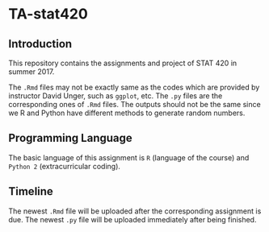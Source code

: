 # TA-stat420
## Introduction
This repository contains the assignments and project of STAT 420 in summer 2017.

The `.Rmd` files may not be exactly same as the codes which are provided by instructor David Unger, such as `ggplot`, etc. The `.py` files are the corresponding ones of `.Rmd` files. The outputs should not be the same since we R and Python have different methods to generate random numbers.

## Programming Language
The basic language of this assignment is `R` (language of the course) and `Python 2` (extracurricular coding).

## Timeline
The newest `.Rmd` file will be uploaded after the corresponding assignment is due. The newest `.py` file will be uploaded immediately after being finished.

